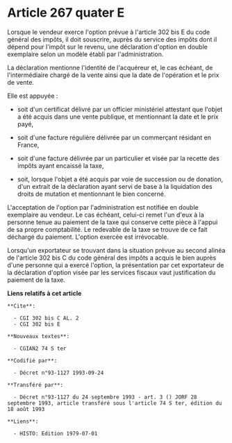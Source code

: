 # Article 267 quater E

Lorsque le vendeur exerce l'option prévue à l'article 302 bis E du code général des impôts, il doit souscrire, auprès du
service des impôts dont il dépend pour l'impôt sur le revenu, une déclaration d'option en double exemplaire selon un modèle
établi par l'administration.

La déclaration mentionne l'identité de l'acquéreur et, le cas échéant, de l'intermédiaire chargé de la vente ainsi que la
date de l'opération et le prix de vente.

Elle est appuyée :

- soit d'un certificat délivré par un officier ministériel attestant que l'objet a été acquis dans une vente publique, et
mentionnant la date et le prix payé,

- soit d'une facture régulière délivrée par un commerçant résidant en France,

- soit d'une facture délivrée par un particulier et visée par la recette des impôts ayant encaissé la taxe,

- soit, lorsque l'objet a été acquis par voie de succession ou de donation, d'un extrait de la déclaration ayant servi de
base à la liquidation des droits de mutation et mentionnant le bien concerné.

L'acceptation de l'option par l'administration est notifiée en double exemplaire au vendeur. Le cas échéant, celui-ci remet
l'un d'eux à la personne tenue au paiement de la taxe qui conserve cette pièce à l'appui de sa propre comptabilité. Le
redevable de la taxe se trouve de ce fait déchargé du paiement. L'option exercée est irrévocable.

Lorsqu'un exportateur se trouvant dans la situation prévue au second alinéa de l'article 302 bis C du code général des impôts
a acquis le bien auprès d'une personne qui a exercé l'option, la présentation par cet exportateur de la déclaration d'option
visée par les services fiscaux vaut justification du paiement de la taxe.

**Liens relatifs à cet article**

	**Cite**:

	  - CGI 302 bis C AL. 2
	  - CGI 302 bis E

	**Nouveaux textes**:

	  - CGIAN2 74 S ter

	**Codifié par**:

	  - Décret n°93-1127 1993-09-24

	**Transféré par**:

	  - Décret n°93-1127 du 24 septembre 1993 - art. 3 () JORF 28 septembre 1993, article transféré sous l'article 74 S ter, édition du 18 août 1993

	**Liens**:

	  - HISTO: Edition 1979-07-01
